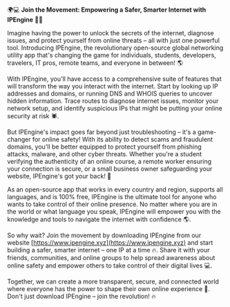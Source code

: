 🌍💻 **Join the Movement: Empowering a Safer, Smarter Internet with IPEngine** 📡🚀

Imagine having the power to unlock the secrets of the internet, diagnose issues, and protect yourself from online threats – all with just one powerful tool. Introducing IPEngine, the revolutionary open-source global networking utility app that's changing the game for individuals, students, developers, travelers, IT pros, remote teams, and everyone in between! 🌎

With IPEngine, you'll have access to a comprehensive suite of features that will transform the way you interact with the internet. Start by looking up IP addresses and domains, or running DNS and WHOIS queries to uncover hidden information. Trace routes to diagnose internet issues, monitor your network setup, and identify suspicious IPs that might be putting your online security at risk 🕷️.

But IPEngine's impact goes far beyond just troubleshooting – it's a game-changer for online safety! With its ability to detect scams and fraudulent domains, you'll be better equipped to protect yourself from phishing attacks, malware, and other cyber threats. Whether you're a student verifying the authenticity of an online course, a remote worker ensuring your connection is secure, or a small business owner safeguarding your website, IPEngine's got your back! 💪

As an open-source app that works in every country and region, supports all languages, and is 100% free, IPEngine is the ultimate tool for anyone who wants to take control of their online presence. No matter where you are in the world or what language you speak, IPEngine will empower you with the knowledge and tools to navigate the internet with confidence 🌎.

So why wait? Join the movement by downloading IPEngine from our website [https://www.ipengine.xyz](https://www.ipengine.xyz) and start building a safer, smarter internet – one IP at a time 🔥. Share it with your friends, communities, and online groups to help spread awareness about online safety and empower others to take control of their digital lives 💻.

Together, we can create a more transparent, secure, and connected world where everyone has the power to shape their own online experience 🌈. Don't just download IPEngine – join the revolution! 🔥